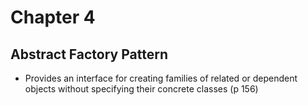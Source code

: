 # Chapter 4

## Abstract Factory Pattern
* Provides an interface for creating families of related or dependent objects without specifying their concrete classes (p 156)